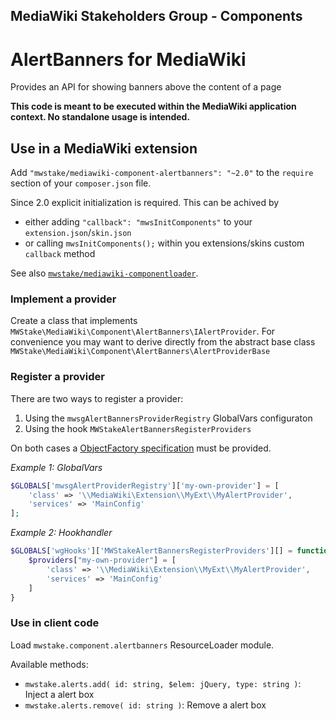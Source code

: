 ## MediaWiki Stakeholders Group - Components
# AlertBanners for MediaWiki

Provides an API for showing banners above the content of a page

**This code is meant to be executed within the MediaWiki application context. No standalone usage is intended.**

## Use in a MediaWiki extension

Add `"mwstake/mediawiki-component-alertbanners": "~2.0"` to the `require` section of your `composer.json` file.

Since 2.0 explicit initialization is required. This can be achived by
- either adding `"callback": "mwsInitComponents"` to your `extension.json`/`skin.json`
- or calling `mwsInitComponents();` within you extensions/skins custom `callback` method

See also [`mwstake/mediawiki-componentloader`](https://github.com/hallowelt/mwstake-mediawiki-componentloader).

### Implement a provider

Create a class that implements `MWStake\MediaWiki\Component\AlertBanners\IAlertProvider`. For convenience you may want to derive directly from the abstract base class `MWStake\MediaWiki\Component\AlertBanners\AlertProviderBase`

### Register a provider

There are two ways to register a provider:
1. Using the `mwsgAlertBannersProviderRegistry` GlobalVars configuraton
2. Using the hook `MWStakeAlertBannersRegisterProviders`

On both cases a [ObjectFactory specification](https://www.mediawiki.org/wiki/ObjectFactory) must be provided.

*Example 1: GlobalVars*
```php
$GLOBALS['mwsgAlertProviderRegistry']['my-own-provider'] = [
    'class' => '\\MediaWiki\Extension\\MyExt\\MyAlertProvider',
    'services' => 'MainConfig'
];
```
*Example 2: Hookhandler*
```php
$GLOBALS['wgHooks']['MWStakeAlertBannersRegisterProviders'][] = function( &$providers ) {
    $providers["my-own-provider"] = [
        'class' => '\\MediaWiki\Extension\\MyExt\\MyAlertProvider',
        'services' => 'MainConfig'
    ]
}
```

### Use in client code

Load `mwstake.component.alertbanners` ResourceLoader module.

Available methods:
- `mwstake.alerts.add( id: string, $elem: jQuery, type: string )`: Inject a alert box
- `mwstake.alerts.remove( id: string )`: Remove a alert box

